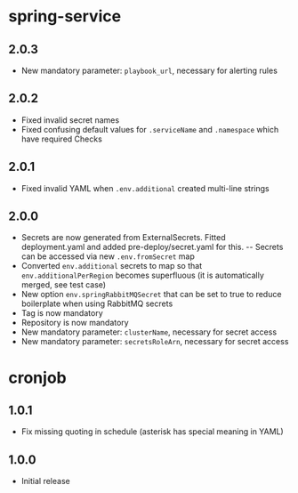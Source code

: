 # spring-service

## 2.0.3
- New mandatory parameter: `playbook_url`, necessary for alerting rules

## 2.0.2
- Fixed invalid secret names
- Fixed confusing default values for `.serviceName` and `.namespace` which have required Checks

## 2.0.1
- Fixed invalid YAML when `.env.additional` created multi-line strings

## 2.0.0

- Secrets are now generated from ExternalSecrets. Fitted deployment.yaml and added pre-deploy/secret.yaml for this.
  -- Secrets can be accessed via new `.env.fromSecret` map
- Converted `env.additional` secrets to map so that `env.additionalPerRegion` becomes superfluous (it is automatically merged, see test case)
- New option `env.springRabbitMQSecret` that can be set to true to reduce boilerplate when using RabbitMQ secrets
- Tag is now mandatory
- Repository is now mandatory
- New mandatory parameter: `clusterName`, necessary for secret access
- New mandatory parameter: `secretsRoleArn`, necessary for secret access

# cronjob

## 1.0.1
- Fix missing quoting in schedule (asterisk has special meaning in YAML)

## 1.0.0
- Initial release

